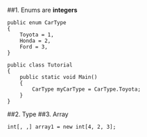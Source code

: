 ##1. Enums are **integers**
```
public enum CarType
{
    Toyota = 1,
    Honda = 2,
    Ford = 3,
}

public class Tutorial
{
    public static void Main()
    {
        CarType myCarType = CarType.Toyota;
    }
}
```
##2. Type
##3. Array
```
int[, ,] array1 = new int[4, 2, 3];
```
